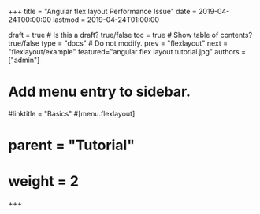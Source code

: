 +++
title = "Angular flex layout Performance Issue"
date = 2019-04-24T00:00:00
lastmod = 2019-04-24T01:00:00

draft = true  # Is this a draft? true/false 
toc = true  # Show table of contents? true/false
type = "docs"  # Do not modify.
prev = "flexlayout"
next = "flexlayout/example"
featured="angular flex layout tutorial.jpg"
authors = ["admin"]


# Add menu entry to sidebar.
#linktitle = "Basics"
#[menu.flexlayout]
#  parent = "Tutorial"
#  weight = 2
+++